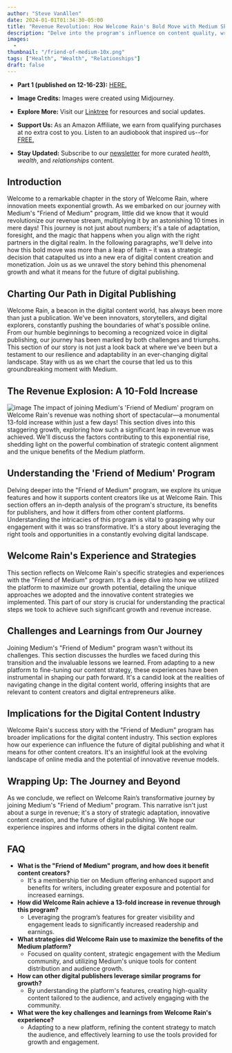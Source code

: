 ```yaml
---
author: "Steve VanAllen"
date: 2024-01-01T01:34:30-05:00
title: "Revenue Revolution: How Welcome Rain's Bold Move with Medium Skyrocketed Profits by 10X!"
description: "Delve into the program's influence on content quality, writer support, and the digital content landscape. A detailed read on this transformation in digital publishing can be found in our previous article."
images:
  - 
thumbnail: "/friend-of-medium-10x.png"
tags: ["Health", "Wealth", "Relationships"]
draft: false
---
```


- **Part 1 (published on 12-16-23):** [HERE.](https://welcomerain.pub/en/blog/friend-of-medium/)

- **Image Credits:** Images were created using Midjourney.

- **Explore More:** Visit our [Linktree](https://linktr.ee/welcomerain) for resources and social updates.

- **Support Us:** As an Amazon Affiliate, we earn from qualifying purchases at no extra cost to you.  Listen to an audiobook that inspired us--for [FREE.](https://amzn.to/48zrcMI)

- **Stay Updated:** Subscribe to our [newsletter](http://eepurl.com/iGVUjI) for more curated _health_, _wealth_, and _relationships_ content.

## Introduction
Welcome to a remarkable chapter in the story of Welcome Rain, where innovation meets exponential growth. As we embarked on our journey with Medium's "Friend of Medium" program, little did we know that it would revolutionize our revenue stream, multiplying it by an astonishing 10 times in mere days! This journey is not just about numbers; it's a tale of adaptation, foresight, and the magic that happens when you align with the right partners in the digital realm. In the following paragraphs, we'll delve into how this bold move was more than a leap of faith – it was a strategic decision that catapulted us into a new era of digital content creation and monetization. Join us as we unravel the story behind this phenomenal growth and what it means for the future of digital publishing.

## Charting Our Path in Digital Publishing
Welcome Rain, a beacon in the digital content world, has always been more than just a publication. We've been innovators, storytellers, and digital explorers, constantly pushing the boundaries of what's possible online. From our humble beginnings to becoming a recognized voice in digital publishing, our journey has been marked by both challenges and triumphs. This section of our story is not just a look back at where we've been but a testament to our resilience and adaptability in an ever-changing digital landscape. Stay with us as we chart the course that led us to this groundbreaking moment with Medium.

## The Revenue Explosion: A 10-Fold Increase
![image](/growth.png)
The impact of joining Medium's 'Friend of Medium' program on Welcome Rain's revenue was nothing short of spectacular—a monumental 13-fold increase within just a few days! This section dives into this staggering growth, exploring how such a significant leap in revenue was achieved. We'll discuss the factors contributing to this exponential rise, shedding light on the powerful combination of strategic content alignment and the unique benefits of the Medium platform.

## Understanding the 'Friend of Medium' Program
Delving deeper into the "Friend of Medium" program, we explore its unique features and how it supports content creators like us at Welcome Rain. This section offers an in-depth analysis of the program's structure, its benefits for publishers, and how it differs from other content platforms. Understanding the intricacies of this program is vital to grasping why our engagement with it was so transformative. It's a story about leveraging the right tools and opportunities in a constantly evolving digital landscape.

## Welcome Rain's Experience and Strategies
This section reflects on Welcome Rain's specific strategies and experiences with the "Friend of Medium" program. It's a deep dive into how we utilized the platform to maximize our growth potential, detailing the unique approaches we adopted and the innovative content strategies we implemented. This part of our story is crucial for understanding the practical steps we took to achieve such significant growth and revenue increase.

## Challenges and Learnings from Our Journey
Joining Medium's "Friend of Medium" program wasn't without its challenges. This section discusses the hurdles we faced during this transition and the invaluable lessons we learned. From adapting to a new platform to fine-tuning our content strategy, these experiences have been instrumental in shaping our path forward. It's a candid look at the realities of navigating change in the digital content world, offering insights that are relevant to content creators and digital entrepreneurs alike.

## Implications for the Digital Content Industry
Welcome Rain's success story with the "Friend of Medium" program has broader implications for the digital content industry. This section explores how our experience can influence the future of digital publishing and what it means for other content creators. It's an insightful look at the evolving landscape of online media and the potential of innovative revenue models.

## Wrapping Up: The Journey and Beyond
As we conclude, we reflect on Welcome Rain’s transformative journey by joining Medium's "Friend of Medium" program. This narrative isn't just about a surge in revenue; it's a story of strategic adaptation, innovative content creation, and the future of digital publishing. We hope our experience inspires and informs others in the digital content realm.

## FAQ
* **What is the "Friend of Medium" program, and how does it benefit content creators?**
  * It's a membership tier on Medium offering enhanced support and benefits for writers, including greater exposure and potential for increased earnings.
* **How did Welcome Rain achieve a 13-fold increase in revenue through this program?**
  * Leveraging the program’s features for greater visibility and engagement leads to significantly increased readership and earnings.
* **What strategies did Welcome Rain use to maximize the benefits of the Medium platform?**
  * Focused on quality content, strategic engagement with the Medium community, and utilizing Medium's unique tools for content distribution and audience growth.
* **How can other digital publishers leverage similar programs for growth?**
  * By understanding the platform's features, creating high-quality content tailored to the audience, and actively engaging with the community.
* **What were the key challenges and learnings from Welcome Rain's experience?**
  * Adapting to a new platform, refining the content strategy to match the audience, and effectively learning to use the tools provided for growth and engagement.



